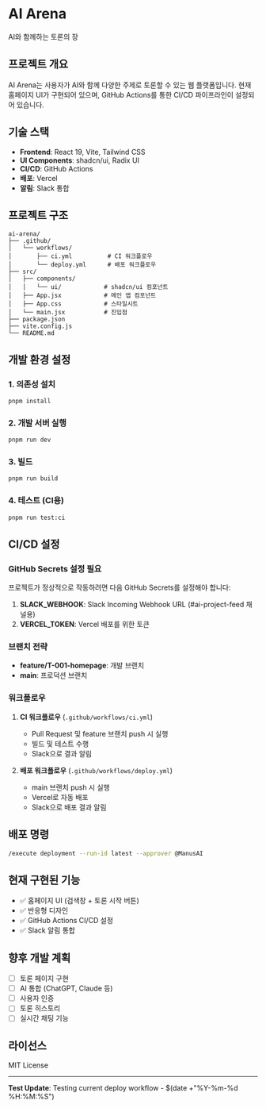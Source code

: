 # AI Arena

AI와 함께하는 토론의 장

## 프로젝트 개요

AI Arena는 사용자가 AI와 함께 다양한 주제로 토론할 수 있는 웹 플랫폼입니다. 현재 홈페이지 UI가 구현되어 있으며, GitHub Actions를 통한 CI/CD 파이프라인이 설정되어 있습니다.

## 기술 스택

- **Frontend**: React 19, Vite, Tailwind CSS
- **UI Components**: shadcn/ui, Radix UI
- **CI/CD**: GitHub Actions
- **배포**: Vercel
- **알림**: Slack 통합

## 프로젝트 구조

```
ai-arena/
├── .github/
│   └── workflows/
│       ├── ci.yml          # CI 워크플로우
│       └── deploy.yml      # 배포 워크플로우
├── src/
│   ├── components/
│   │   └── ui/            # shadcn/ui 컴포넌트
│   ├── App.jsx            # 메인 앱 컴포넌트
│   ├── App.css            # 스타일시트
│   └── main.jsx           # 진입점
├── package.json
├── vite.config.js
└── README.md
```

## 개발 환경 설정

### 1. 의존성 설치
```bash
pnpm install
```

### 2. 개발 서버 실행
```bash
pnpm run dev
```

### 3. 빌드
```bash
pnpm run build
```

### 4. 테스트 (CI용)
```bash
pnpm run test:ci
```

## CI/CD 설정

### GitHub Secrets 설정 필요

프로젝트가 정상적으로 작동하려면 다음 GitHub Secrets를 설정해야 합니다:

1. **SLACK_WEBHOOK**: Slack Incoming Webhook URL (#ai-project-feed 채널용)
2. **VERCEL_TOKEN**: Vercel 배포를 위한 토큰

### 브랜치 전략

- **feature/T-001-homepage**: 개발 브랜치
- **main**: 프로덕션 브랜치

### 워크플로우

1. **CI 워크플로우** (`.github/workflows/ci.yml`)
   - Pull Request 및 feature 브랜치 push 시 실행
   - 빌드 및 테스트 수행
   - Slack으로 결과 알림

2. **배포 워크플로우** (`.github/workflows/deploy.yml`)
   - main 브랜치 push 시 실행
   - Vercel로 자동 배포
   - Slack으로 배포 결과 알림

## 배포 명령

```bash
/execute deployment --run-id latest --approver @ManusAI
```

## 현재 구현된 기능

- ✅ 홈페이지 UI (검색창 + 토론 시작 버튼)
- ✅ 반응형 디자인
- ✅ GitHub Actions CI/CD 설정
- ✅ Slack 알림 통합

## 향후 개발 계획

- [ ] 토론 페이지 구현
- [ ] AI 통합 (ChatGPT, Claude 등)
- [ ] 사용자 인증
- [ ] 토론 히스토리
- [ ] 실시간 채팅 기능

## 라이선스

MIT License



---
**Test Update**: Testing current deploy workflow - $(date +"%Y-%m-%d %H:%M:%S")

